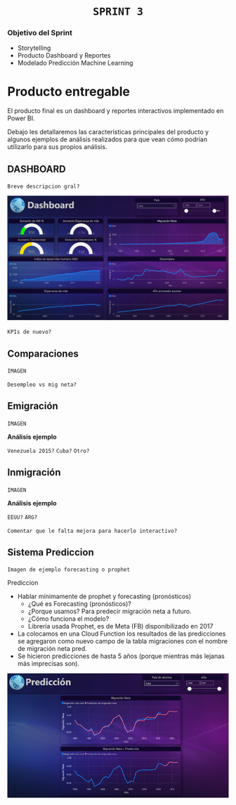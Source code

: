 # <h1 align="center">**`SPRINT 3`**</h1>

### **Objetivo del Sprint**

- Storytelling
- Producto Dashboard y Reportes
- Modelado Predicción Machine Learning

# **Producto entregable**

El producto final es un dashboard y reportes interactivos implementado en Power BI.

Debajo les detallaremos las caracteristicas principales del producto y algunos ejemplos de análisis realizados para que vean cómo podrían utilizarlo para sus propios análisis.


## **DASHBOARD**

``Breve descripcion gral?``


<p align='center'>
<img src ="images/Dashboard_S3.png" width="800">
<p>

``KPIs de nuevo?``

## **Comparaciones**

`IMAGEN`

``Desempleo vs mig neta?``

## **Emigración**

`IMAGEN`

**Análisis ejemplo**

``Venezuela 2015?``
``Cuba?``
``Otro?``

## **Inmigración**

`IMAGEN`

**Análisis ejemplo**

``EEUU?``
``ARG?``

``Comentar que le falta mejora para hacerlo interactivo?``

## **Sistema Prediccion**


``Imagen de ejemplo forecasting o prophet``

Prediccion
- Hablar mínimamente de prophet y forecasting (pronósticos)
    - ¿Qué es Forecasting (pronósticos)?
    - ¿Porque usamos? Para predecir migración neta a futuro.
    - ¿Cómo funciona el modelo?
    - Librería usada Prophet, es de Meta (FB) disponibilizado en 2017
- La colocamos en una Cloud Function los resultados de las predicciones se agregaron como nuevo campo de la tabla migraciones con el nombre de migración neta pred.
- Se hicieron predicciones de hasta 5 años (porque mientras más lejanas más imprecisas son).

<p align='center'>
<img src ="images/Prediccion_S3.png" width="800">
<p>
